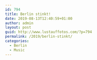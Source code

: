 ```yaml
---
id: 794
title: Berlin stinkt!
date: 2019-08-13T12:40:59+01:00
author: admin
layout: post
guid: http://www.lustauffotos.com/?p=794
permalink: /2019/berlin-stinkt/
categories:
  - Berlin
  - Music
---
```

